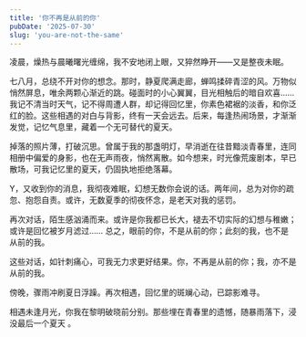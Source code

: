 ```yaml
---
title: '你不再是从前的你'
pubDate: '2025-07-30'
slug: 'you-are-not-the-same'
---
```


凌晨，燥热与晨曦曙光缠绵，我不安地闭上眼，又猝然睁开——又是整夜未眠。

七八月，总绕不开对你的想念。那时，静夏爬满走廊，蝉鸣揉碎青涩的风。万物似悄然屏息，唯余两颗心渐近的跳。碰面时的小心翼翼，目光相触后的暗自欢喜…… 我记不清当时天气，记不得周遭人群，却记得回忆里，你素色裙裾的淡香，和你泛红的脸。这些相遇的对白与背影，终有一天会远去。后来，每逢热闹场景，才渐渐发觉，记忆气息里，藏着一个无可替代的夏天。

掉落的照片薄，打破沉思。曾属于我的那盏明灯，早消逝在往昔黯淡青春里，连同相册中偏爱的身影，也在无声雨夜，悄然离散。如今想来，时光像荒废剧本，早已散场，可我记忆里的夏天，仍固执地拒绝落幕。

Y，又收到你的消息，我彻夜难眠，幻想无数你会说的话。两年间，总为对你的疏忽、抱怨自责。或许，无数夏季的彻夜怀念，是老天对我的惩罚。

再次对话，陌生感汹涌而来。或许是你我都已长大，褪去不切实际的幻想与稚嫩；或许是回忆被岁月滤过…… 总之，眼前的你，不是从前的你；此刻的我，也不是从前的我。

这些对话，如针刺痛心，可我无力求更好结果。你，不再是从前的你；我，亦不是从前的我。

傍晚，骤雨冲刷夏日浮躁。再次相遇，回忆里的斑斓心动，已踪影难寻。

相遇未逢月光，你我在黎明破晓前分别。那些埋在青春里的遗憾，随暴雨落下，浸没最后一个夏天 。
